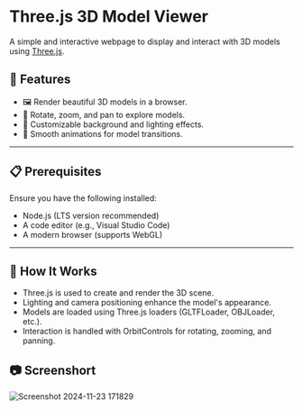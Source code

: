 # Three.js 3D Model Viewer

A simple and interactive webpage to display and interact with 3D models using [Three.js](https://threejs.org/).

## 🚀 Features

- 🖼️ Render beautiful 3D models in a browser.
- 🎯 Rotate, zoom, and pan to explore models.
- 🎨 Customizable background and lighting effects.
- 🔄 Smooth animations for model transitions.

---

## 📋 Prerequisites

Ensure you have the following installed:

- Node.js (LTS version recommended)
- A code editor (e.g., Visual Studio Code)
- A modern browser (supports WebGL)

---
## 📖 How It Works

- Three.js is used to create and render the 3D scene.
- Lighting and camera positioning enhance the model's appearance.
- Models are loaded using Three.js loaders (GLTFLoader, OBJLoader, etc.).
- Interaction is handled with OrbitControls for rotating, zooming, and panning.

## 📷 Screenshort
  ![Screenshot 2024-11-23 171829](https://github.com/user-attachments/assets/f8eda59c-d544-4445-897f-56a254063371)
